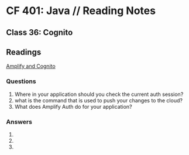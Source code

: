 # CF 401: Java // Reading Notes

## Class 36: Cognito

## Readings

[Amplify and Cognito](https://docs.amplify.aws/lib/auth/getting-started/q/platform/android/)

### Questions

1. Where in your application should you check the current auth session?
2. what is the command that is used to push your changes to the cloud?
3. What does Amplify Auth do for your application?

### Answers

1.
2.
3.
